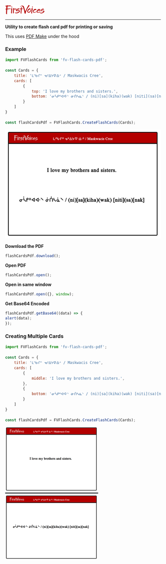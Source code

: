 ![logo](https://github.com/CharlieBodman/fv-games-boilerplate/blob/master/www/assets/images/logo.png?raw=true)

---

**Utility to create flash card pdf for printing or saving**

This uses [PDF Make](http://pdfmake.org) under the hood

### Example
```javascript
import FVFlashCards from 'fv-flash-cards-pdf';

const Cards = {
    title: 'ᒪᐢᑿᒋᐢ ᓀᐦᐃᔭᐍᐏᐣ / Maskwacis Cree',
    cards: [
        {
            top: 'I love my brothers and sisters.',
            bottom: 'ᓂᓵᑭᐦᐊᐘᐠ ᓃᑏᓴᓈᐠ / (ni)[sa](kiha)(wak) [niti](sa)[nak]'
        }
    ]
}

const flashCardsPdf = FVFlashCards.CreateFlashCards(Cards);
```
![logo](https://github.com/CharlieBodman/fv-flash-cards-pdf/blob/master/images/single-card.png?raw=true)

**Download the PDF**
```javascript
flashCardsPdf.download();
```

**Open PDF**
```javascript
flashCardsPdf.open();
```

**Open in same window**
```javascript
flashCardsPdf.open({}, window);
```

**Get Base64 Encoded**
```javascript
flashCardsPdf.getBase64((data) => {
alert(data);
});
```


### Creating Multiple Cards

```javascript
import FVFlashCards from 'fv-flash-cards-pdf';

const Cards = {
    title: 'ᒪᐢᑿᒋᐢ ᓀᐦᐃᔭᐍᐏᐣ / Maskwacis Cree',
    cards: [
        {
            middle: 'I love my brothers and sisters.',
        },
        {
            bottom: 'ᓂᓵᑭᐦᐊᐘᐠ ᓃᑏᓴᓈᐠ / (ni)[sa](kiha)(wak) [niti](sa)[nak]'
        }
    ]
}

const flashCardsPdf = FVFlashCards.CreateFlashCards(Cards);
```
![logo](https://github.com/CharlieBodman/fv-flash-cards-pdf/blob/master/images/double-card.png?raw=true)
